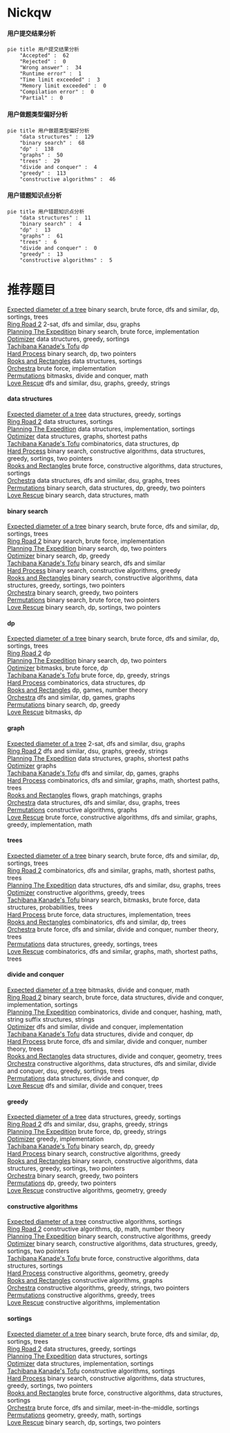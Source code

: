 # Nickqw
<!-- tabs:start -->
#### **用户提交结果分析**

```mermaid
pie title 用户提交结果分析
    "Accepted" :  62
    "Rejected" :  0
    "Wrong answer" :  34
    "Runtime error" :  1
    "Time limit exceeded" :  3
    "Memory limit exceeded" :  0
    "Compilation error" :  0
    "Partial" :  0
```
#### **用户做题类型偏好分析**

```mermaid
pie title 用户做题类型偏好分析
    "data structures" :  129
    "binary search" :  68
    "dp" :  138
    "graphs" :  50
    "trees" :  29
    "divide and conquer" :  4
    "greedy" :  113
    "constructive algorithms" :  46
```
#### **用户错题知识点分析**

```mermaid
pie title 用户错题知识点分析
    "data structures" :  11
    "binary search" :  4
    "dp" :  13
    "graphs" :  61
    "trees" :  6
    "divide and conquer" :  0
    "greedy" :  13
    "constructive algorithms" :  5
```
<!-- tabs:end -->
# 推荐题目
[Expected diameter of a tree](http://codeforces.com/problemset/problem/804/D)		binary search,
                        brute force,
                        dfs and similar,
                        dp,
                        sortings,
                        trees		  
[Ring Road 2](http://codeforces.com/problemset/problem/27/D)		2-sat,
                        dfs and similar,
                        dsu,
                        graphs		  
[Planning The Expedition](http://codeforces.com/problemset/problem/1011/B)		binary search,
                        brute force,
                        implementation		  
[Optimizer](http://codeforces.com/problemset/problem/306/B)		data structures,
                        greedy,
                        sortings		  
[Tachibana Kanade's Tofu](https://codeforces.com/contest/434/problem/C)		dp		  
[Hard Process](http://codeforces.com/problemset/problem/660/C)		binary search,
                        dp,
                        two pointers		  
[Rooks and Rectangles](http://codeforces.com/problemset/problem/524/E)		data structures,
                        sortings		  
[Orchestra](http://codeforces.com/problemset/problem/635/A)		brute force,
                        implementation		  
[Permutations](http://codeforces.com/problemset/problem/513/B2)		bitmasks,
                        divide and conquer,
                        math		  
[Love Rescue](http://codeforces.com/problemset/problem/939/D)		dfs and similar,
                        dsu,
                        graphs,
                        greedy,
                        strings		  
<!-- tabs:start -->
#### **data structures**
[Expected diameter of a tree](http://codeforces.com/problemset/problem/306/B)		data structures,
                        greedy,
                        sortings		  
[Ring Road 2](http://codeforces.com/problemset/problem/524/E)		data structures,
                        sortings		  
[Planning The Expedition](http://codeforces.com/problemset/problem/1000/C)		data structures,
                        implementation,
                        sortings		  
[Optimizer](http://codeforces.com/problemset/problem/938/D)		data structures,
                        graphs,
                        shortest paths		  
[Tachibana Kanade's Tofu](http://codeforces.com/problemset/problem/1085/G)		combinatorics,
                        data structures,
                        dp		  
[Hard Process](http://codeforces.com/problemset/problem/1342/D)		binary search,
                        constructive algorithms,
                        data structures,
                        greedy,
                        sortings,
                        two pointers		  
[Rooks and Rectangles](http://codeforces.com/problemset/problem/1513/F)		brute force,
                        constructive algorithms,
                        data structures,
                        sortings		  
[Orchestra](http://codeforces.com/problemset/problem/609/E)		data structures,
                        dfs and similar,
                        dsu,
                        graphs,
                        trees		  
[Permutations](http://codeforces.com/problemset/problem/1492/C)		binary search,
                        data structures,
                        dp,
                        greedy,
                        two pointers		  
[Love Rescue](http://codeforces.com/problemset/problem/1490/G)		binary search,
                        data structures,
                        math		  
#### **binary search**
[Expected diameter of a tree](http://codeforces.com/problemset/problem/804/D)		binary search,
                        brute force,
                        dfs and similar,
                        dp,
                        sortings,
                        trees		  
[Ring Road 2](http://codeforces.com/problemset/problem/1011/B)		binary search,
                        brute force,
                        implementation		  
[Planning The Expedition](http://codeforces.com/problemset/problem/660/C)		binary search,
                        dp,
                        two pointers		  
[Optimizer](http://codeforces.com/problemset/problem/1082/E)		binary search,
                        dp,
                        greedy		  
[Tachibana Kanade's Tofu](http://codeforces.com/problemset/problem/730/C)		binary search,
                        dfs and similar		  
[Hard Process](http://codeforces.com/problemset/problem/335/A)		binary search,
                        constructive algorithms,
                        greedy		  
[Rooks and Rectangles](http://codeforces.com/problemset/problem/1342/D)		binary search,
                        constructive algorithms,
                        data structures,
                        greedy,
                        sortings,
                        two pointers		  
[Orchestra](https://codeforces.com/contest/956/problem/B)		binary search,
                        greedy,
                        two pointers		  
[Permutations](http://codeforces.com/problemset/problem/1148/B)		binary search,
                        brute force,
                        two pointers		  
[Love Rescue](http://codeforces.com/problemset/problem/1409/E)		binary search,
                        dp,
                        sortings,
                        two pointers		  
#### **dp**
[Expected diameter of a tree](http://codeforces.com/problemset/problem/804/D)		binary search,
                        brute force,
                        dfs and similar,
                        dp,
                        sortings,
                        trees		  
[Ring Road 2](https://codeforces.com/contest/434/problem/C)		dp		  
[Planning The Expedition](http://codeforces.com/problemset/problem/660/C)		binary search,
                        dp,
                        two pointers		  
[Optimizer](http://codeforces.com/problemset/problem/379/D)		bitmasks,
                        brute force,
                        dp		  
[Tachibana Kanade's Tofu](http://codeforces.com/problemset/problem/766/C)		brute force,
                        dp,
                        greedy,
                        strings		  
[Hard Process](http://codeforces.com/problemset/problem/1085/G)		combinatorics,
                        data structures,
                        dp		  
[Rooks and Rectangles](http://codeforces.com/problemset/problem/78/C)		dp,
                        games,
                        number theory		  
[Orchestra](https://codeforces.com/contest/918/problem/D)		dfs and similar,
                        dp,
                        games,
                        graphs		  
[Permutations](http://codeforces.com/problemset/problem/1082/E)		binary search,
                        dp,
                        greedy		  
[Love Rescue](http://codeforces.com/problemset/problem/1103/D)		bitmasks,
                        dp		  
#### **graph**
[Expected diameter of a tree](http://codeforces.com/problemset/problem/27/D)		2-sat,
                        dfs and similar,
                        dsu,
                        graphs		  
[Ring Road 2](http://codeforces.com/problemset/problem/939/D)		dfs and similar,
                        dsu,
                        graphs,
                        greedy,
                        strings		  
[Planning The Expedition](http://codeforces.com/problemset/problem/938/D)		data structures,
                        graphs,
                        shortest paths		  
[Optimizer](http://codeforces.com/problemset/problem/1089/D)		graphs		  
[Tachibana Kanade's Tofu](https://codeforces.com/contest/918/problem/D)		dfs and similar,
                        dp,
                        games,
                        graphs		  
[Hard Process](https://codeforces.com/contest/1496/problem/F)		combinatorics,
                        dfs and similar,
                        graphs,
                        math,
                        shortest paths,
                        trees		  
[Rooks and Rectangles](http://codeforces.com/problemset/problem/1404/E)		flows,
                        graph matchings,
                        graphs		  
[Orchestra](http://codeforces.com/problemset/problem/609/E)		data structures,
                        dfs and similar,
                        dsu,
                        graphs,
                        trees		  
[Permutations](http://codeforces.com/problemset/problem/1495/C)		constructive algorithms,
                        graphs		  
[Love Rescue](http://codeforces.com/problemset/problem/1487/C)		brute force,
                        constructive algorithms,
                        dfs and similar,
                        graphs,
                        greedy,
                        implementation,
                        math		  
#### **trees**
[Expected diameter of a tree](http://codeforces.com/problemset/problem/804/D)		binary search,
                        brute force,
                        dfs and similar,
                        dp,
                        sortings,
                        trees		  
[Ring Road 2](https://codeforces.com/contest/1496/problem/F)		combinatorics,
                        dfs and similar,
                        graphs,
                        math,
                        shortest paths,
                        trees		  
[Planning The Expedition](http://codeforces.com/problemset/problem/609/E)		data structures,
                        dfs and similar,
                        dsu,
                        graphs,
                        trees		  
[Optimizer](http://codeforces.com/problemset/problem/1225/F)		constructive algorithms,
                        greedy,
                        trees		  
[Tachibana Kanade's Tofu](http://codeforces.com/problemset/problem/1479/D)		binary search,
                        bitmasks,
                        brute force,
                        data structures,
                        probabilities,
                        trees		  
[Hard Process](http://codeforces.com/problemset/problem/1511/C)		brute force,
                        data structures,
                        implementation,
                        trees		  
[Rooks and Rectangles](http://codeforces.com/problemset/problem/1499/F)		combinatorics,
                        dfs and similar,
                        dp,
                        trees		  
[Orchestra](http://codeforces.com/problemset/problem/1491/E)		brute force,
                        dfs and similar,
                        divide and conquer,
                        number theory,
                        trees		  
[Permutations](http://codeforces.com/problemset/problem/1466/D)		data structures,
                        greedy,
                        sortings,
                        trees		  
[Love Rescue](http://codeforces.com/problemset/problem/1495/D)		combinatorics,
                        dfs and similar,
                        graphs,
                        math,
                        shortest paths,
                        trees		  
#### **divide and conquer**
[Expected diameter of a tree](http://codeforces.com/problemset/problem/513/B2)		bitmasks,
                        divide and conquer,
                        math		  
[Ring Road 2](http://codeforces.com/problemset/problem/1461/D)		binary search,
                        brute force,
                        data structures,
                        divide and conquer,
                        implementation,
                        sortings		  
[Planning The Expedition](http://codeforces.com/problemset/problem/1466/G)		combinatorics,
                        divide and conquer,
                        hashing,
                        math,
                        string suffix structures,
                        strings		  
[Optimizer](http://codeforces.com/problemset/problem/1490/D)		dfs and similar,
                        divide and conquer,
                        implementation		  
[Tachibana Kanade's Tofu](https://codeforces.com/contest/1483/problem/C)		data structures,
                        divide and conquer,
                        dp		  
[Hard Process](http://codeforces.com/problemset/problem/1491/E)		brute force,
                        dfs and similar,
                        divide and conquer,
                        number theory,
                        trees		  
[Rooks and Rectangles](http://codeforces.com/problemset/problem/1303/G)		data structures,
                        divide and conquer,
                        geometry,
                        trees		  
[Orchestra](http://codeforces.com/problemset/problem/1494/D)		constructive algorithms,
                        data structures,
                        dfs and similar,
                        divide and conquer,
                        dsu,
                        greedy,
                        sortings,
                        trees		  
[Permutations](http://codeforces.com/problemset/problem/1482/E)		data structures,
                        divide and conquer,
                        dp		  
[Love Rescue](http://codeforces.com/problemset/problem/566/C)		dfs and similar,
                        divide and conquer,
                        trees		  
#### **greedy**
[Expected diameter of a tree](http://codeforces.com/problemset/problem/306/B)		data structures,
                        greedy,
                        sortings		  
[Ring Road 2](http://codeforces.com/problemset/problem/939/D)		dfs and similar,
                        dsu,
                        graphs,
                        greedy,
                        strings		  
[Planning The Expedition](http://codeforces.com/problemset/problem/766/C)		brute force,
                        dp,
                        greedy,
                        strings		  
[Optimizer](http://codeforces.com/problemset/problem/1139/B)		greedy,
                        implementation		  
[Tachibana Kanade's Tofu](http://codeforces.com/problemset/problem/1082/E)		binary search,
                        dp,
                        greedy		  
[Hard Process](http://codeforces.com/problemset/problem/335/A)		binary search,
                        constructive algorithms,
                        greedy		  
[Rooks and Rectangles](http://codeforces.com/problemset/problem/1342/D)		binary search,
                        constructive algorithms,
                        data structures,
                        greedy,
                        sortings,
                        two pointers		  
[Orchestra](https://codeforces.com/contest/956/problem/B)		binary search,
                        greedy,
                        two pointers		  
[Permutations](http://codeforces.com/problemset/problem/1250/G)		dp,
                        greedy,
                        two pointers		  
[Love Rescue](http://codeforces.com/problemset/problem/1237/C1)		constructive algorithms,
                        geometry,
                        greedy		  
#### **constructive algorithms**
[Expected diameter of a tree](http://codeforces.com/problemset/problem/1136/C)		constructive algorithms,
                        sortings		  
[Ring Road 2](http://codeforces.com/problemset/problem/546/D)		constructive algorithms,
                        dp,
                        math,
                        number theory		  
[Planning The Expedition](http://codeforces.com/problemset/problem/335/A)		binary search,
                        constructive algorithms,
                        greedy		  
[Optimizer](http://codeforces.com/problemset/problem/1342/D)		binary search,
                        constructive algorithms,
                        data structures,
                        greedy,
                        sortings,
                        two pointers		  
[Tachibana Kanade's Tofu](http://codeforces.com/problemset/problem/1513/F)		brute force,
                        constructive algorithms,
                        data structures,
                        sortings		  
[Hard Process](http://codeforces.com/problemset/problem/1237/C1)		constructive algorithms,
                        geometry,
                        greedy		  
[Rooks and Rectangles](http://codeforces.com/problemset/problem/1495/C)		constructive algorithms,
                        graphs		  
[Orchestra](http://codeforces.com/problemset/problem/1305/B)		constructive algorithms,
                        greedy,
                        strings,
                        two pointers		  
[Permutations](http://codeforces.com/problemset/problem/1225/F)		constructive algorithms,
                        greedy,
                        trees		  
[Love Rescue](https://codeforces.com/contest/1440/problem/C1)		constructive algorithms,
                        implementation		  
#### **sortings**
[Expected diameter of a tree](http://codeforces.com/problemset/problem/804/D)		binary search,
                        brute force,
                        dfs and similar,
                        dp,
                        sortings,
                        trees		  
[Ring Road 2](http://codeforces.com/problemset/problem/306/B)		data structures,
                        greedy,
                        sortings		  
[Planning The Expedition](http://codeforces.com/problemset/problem/524/E)		data structures,
                        sortings		  
[Optimizer](http://codeforces.com/problemset/problem/1000/C)		data structures,
                        implementation,
                        sortings		  
[Tachibana Kanade's Tofu](http://codeforces.com/problemset/problem/1136/C)		constructive algorithms,
                        sortings		  
[Hard Process](http://codeforces.com/problemset/problem/1342/D)		binary search,
                        constructive algorithms,
                        data structures,
                        greedy,
                        sortings,
                        two pointers		  
[Rooks and Rectangles](http://codeforces.com/problemset/problem/1513/F)		brute force,
                        constructive algorithms,
                        data structures,
                        sortings		  
[Orchestra](http://codeforces.com/problemset/problem/478/E)		brute force,
                        dfs and similar,
                        meet-in-the-middle,
                        sortings		  
[Permutations](https://codeforces.com/contest/1496/problem/C)		geometry,
                        greedy,
                        math,
                        sortings		  
[Love Rescue](http://codeforces.com/problemset/problem/1409/E)		binary search,
                        dp,
                        sortings,
                        two pointers		  
<!-- tabs:end -->
